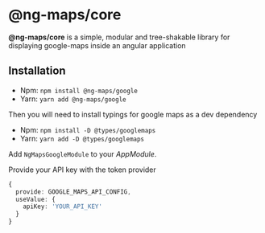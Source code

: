 # @ng-maps/core

**@ng-maps/core** is a simple, modular and tree-shakable library for displaying google-maps inside an angular application

## Installation

- Npm: `npm install @ng-maps/google`
- Yarn: `yarn add @ng-maps/google`

Then you will need to install typings for google maps as a dev dependency

- Npm: `npm install -D @types/googlemaps`
- Yarn: `yarn add -D @types/googlemaps`

Add `NgMapsGoogleModule` to your _AppModule_.

Provide your API key with the token provider

```ts
{
  provide: GOOGLE_MAPS_API_CONFIG,
  useValue: {
    apiKey: 'YOUR_API_KEY'
  }
}
```
